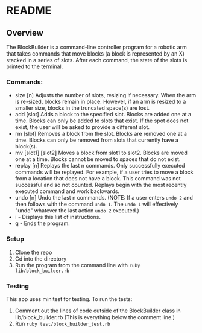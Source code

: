 # README

## Overview

The BlockBuilder is a command-line controller program for a robotic arm that takes commands that move blocks (a block is represented by an X) stacked in a series of slots. After each command, the state of the slots is printed to the terminal.  

### Commands:

 * size [n]
    Adjusts the number of slots, resizing if necessary. When the arm is re-sized, blocks remain in place. However, if an arm is resized to a smaller size, blocks in the truncated space(s) are lost.
 * add [slot]
    Adds a block to the specified slot. Blocks are added one at a time. Blocks can only be added to slots that exist. If the spot does not exist, the user will be asked to provide a different slot.
 * rm [slot]
    Removes a block from the slot. Blocks are removed one at a time. Blocks can only be removed from slots that currently have a block(s).
 * mv [slot1] [slot2]
    Moves a block from slot1 to slot2. Blocks are moved one at a time. Blocks cannot be moved to spaces that do not exist.
 * replay [n]
    Replays the last n commands. Only successfully executed commands will be replayed. For example, if a user tries to move a block from a location that does not have a block. This command was not successful and so not counted. Replays begin with the most recently executed command and work backwards.
 * undo [n]
    Undo the last n commands. (NOTE: If a user enters `undo 2` and then follows with the command `undo 1`. The `undo 1` will effectively "undo" whatever the last action `undo 2` executed.)
 * i - Displays this list of instructions.
 * q - Ends the program.


### Setup
  1. Clone the repo
  2. Cd into the directory
  3. Run the program from the command line with `ruby lib/block_builder.rb`  


### Testing

This app uses minitest for testing. To run the tests:
1. Comment out the lines of code outside of the BlockBuilder class in lib/block_builder.rb (This is everything below the comment line.)
2. Run `ruby test/block_builder_test.rb`
